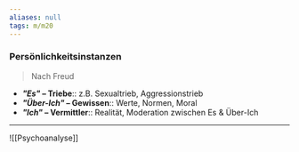 ```yaml
---
aliases: null
tags: m/m20
---
```

### Persönlichkeitsinstanzen
> Nach Freud
- ***"Es"* – Triebe**:: z.B. Sexualtrieb, Aggressionstrieb
- ***"Über-Ich"* – Gewissen**:: Werte, Normen, Moral
- ***"Ich"* – Vermittler**:: Realität, Moderation zwischen Es & Über-Ich

---
![[Psychoanalyse]]
